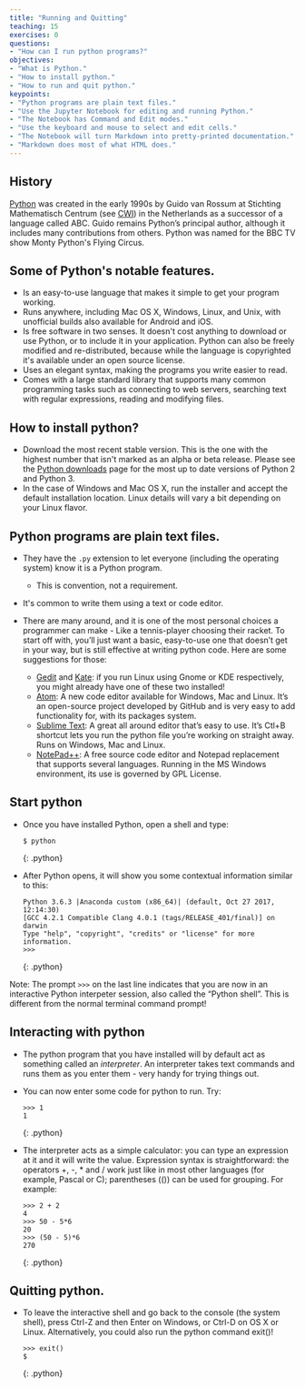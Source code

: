 ```yaml
---
title: "Running and Quitting"
teaching: 15
exercises: 0
questions:
- "How can I run python programs?"
objectives:
- "What is Python."
- "How to install python."
- "How to run and quit python."
keypoints:
- "Python programs are plain text files."
- "Use the Jupyter Notebook for editing and running Python."
- "The Notebook has Command and Edit modes."
- "Use the keyboard and mouse to select and edit cells."
- "The Notebook will turn Markdown into pretty-printed documentation."
- "Markdown does most of what HTML does."
---
```

## History
[Python][python]  was created in the early 1990s by Guido van Rossum at Stichting Mathematisch Centrum (see [CWI]) in the Netherlands as a successor of a language called ABC. Guido remains Python’s principal author, although it includes many contributions from others. Python was named for the BBC TV show Monty Python's Flying Circus.

## Some of Python's notable features.

*   Is an easy-to-use language that makes it simple to get your program working.
*   Runs anywhere, including Mac OS X, Windows, Linux, and Unix, with unofficial builds also available for Android and iOS.
*   Is free software in two senses. It doesn't cost anything to download or use Python, or to include it in your application. Python can also be freely modified and re-distributed, because while the language is copyrighted it's available under an open source license.
*   Uses an elegant syntax, making the programs you write easier to read.
*   Comes with a large standard library that supports many common programming tasks such as connecting to web servers, searching text with regular expressions, reading and modifying files.

## How to install python?

*   Download the most recent stable version. This is the one with the highest number that isn't marked as an alpha or beta release. Please see the [Python downloads][pythonDownload] page for the most up to date versions of Python 2 and Python 3.
*   In the case of Windows and Mac OS X, run the installer and accept the default installation location. Linux details will vary a bit depending on your Linux flavor.

## Python programs are plain text files.

*   They have the `.py` extension to let everyone (including the operating system) 
    know it is a Python program.
    *   This is convention, not a requirement.
*   It's common to write them using a text or code editor.
*   There are many around, and it is one of the most personal choices a programmer can make - Like a tennis-player choosing their racket. To start off with, you’ll just want a basic, easy-to-use one that doesn’t get in your way, but is still effective at writing python code. Here are some suggestions for those:

    *   [Gedit][geditEditor] and [Kate][kateEditor]: if you run Linux using Gnome or KDE respectively, you might already have one of these two installed!
    *   [Atom][atomEditor]: A new code editor available for Windows, Mac and Linux. It’s an open-source project developed by GitHub and is very easy to add functionality for, with its packages system.
    *   [Sublime Text][sublimeEditor]: A great all around editor that’s easy to use. It’s Ctl+B shortcut lets you run the python file you’re working on straight away. Runs on Windows, Mac and Linux.
    *   [NotePad++][notepadEditor]: A free source code editor and Notepad replacement that supports several languages. Running in the MS Windows environment, its use is governed by GPL License.

## Start python

*   Once you have installed Python, open a shell and type:

    ~~~
    $ python
    ~~~
    {: .python}

*   After Python opens, it will show you some contextual information similar to this:
    ~~~
    Python 3.6.3 |Anaconda custom (x86_64)| (default, Oct 27 2017, 12:14:30) 
    [GCC 4.2.1 Compatible Clang 4.0.1 (tags/RELEASE_401/final)] on darwin
    Type "help", "copyright", "credits" or "license" for more information.
    >>>
    ~~~
    {: .python}

   Note:
   The prompt `>>>` on the last line indicates that you are now in an interactive Python interpeter session, also called the “Python shell”. This is different from the normal terminal command prompt!

## Interacting with python

*   The python program that you have installed will by default act as something called an *interpreter*. An interpreter takes text commands and runs them as you enter them - very handy for trying things out.

*   You can now enter some code for python to run. Try:

    ~~~
    >>> 1
    1
    ~~~
    {: .python}

*   The interpreter acts as a simple calculator: you can type an expression at it and it will write the value. Expression syntax is straightforward: the operators +, -, * and / work just like in most other languages (for example, Pascal or C); parentheses (()) can be used for grouping. For example:

    ~~~
    >>> 2 + 2
    4
    >>> 50 - 5*6
    20
    >>> (50 - 5)*6
    270
    ~~~
    {: .python}

## Quitting python.

*   To leave the interactive shell and go back to the console (the system shell), press Ctrl-Z and then Enter on Windows, or Ctrl-D on OS X or Linux. Alternatively, you could also run the python command exit()!

    ~~~
    >>> exit()
    $
    ~~~
    {: .python}

[anaconda]: https://docs.continuum.io/anaconda/install
[jupyter]: http://jupyter.org/
[markdown]: https://en.wikipedia.org/wiki/Markdown
[CWI]: https://www.cwi.nl/
[python]: https://www.python.org
[pythonDownload]: https://www.python.org/downloads/
[atomEditor]: https://atom.io
[sublimeEditor]: http://www.sublimetext.com
[geditEditor]: https://wiki.gnome.org/Apps/Gedit
[kateEditor]: https://kate-editor.org
[notepadEditor]: https://notepad-plus-plus.org
